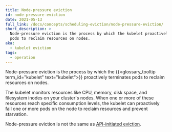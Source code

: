 ```yaml
---
title: Node-pressure eviction
id: node-pressure-eviction
date: 2021-05-13
full_link: /docs/concepts/scheduling-eviction/node-pressure-eviction/
short_description: >
  Node-pressure eviction is the process by which the kubelet proactively fails
  pods to reclaim resources on nodes.
aka:
  - kubelet eviction
tags:
  - operation
---
```


Node-pressure eviction is the process by which the {{<glossary_tooltip term_id="kubelet" text="kubelet">}} proactively terminates
pods to reclaim resources on nodes.

<!--more-->

The kubelet monitors resources like CPU, memory, disk space, and filesystem
inodes on your cluster's nodes. When one or more of these resources reach
specific consumption levels, the kubelet can proactively fail one or more pods
on the node to reclaim resources and prevent starvation.

Node-pressure eviction is not the same as [API-initiated eviction](/docs/concepts/scheduling-eviction/api-eviction/).
